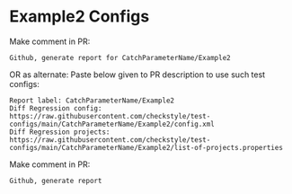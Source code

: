 # Example2 Configs
Make comment in PR:
```
Github, generate report for CatchParameterName/Example2
```
OR as alternate:
Paste below given to PR description to use such test configs:
```
Report label: CatchParameterName/Example2
Diff Regression config: https://raw.githubusercontent.com/checkstyle/test-configs/main/CatchParameterName/Example2/config.xml
Diff Regression projects: https://raw.githubusercontent.com/checkstyle/test-configs/main/CatchParameterName/Example2/list-of-projects.properties
```
Make comment in PR:
```
Github, generate report
```
